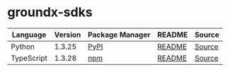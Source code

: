 # groundx-sdks

|Language|Version|Package Manager|README|Source|
|-|-|-|-|-|
|Python|1.3.25|[PyPI](https://pypi.org/project/groundx-python-sdk/1.3.25)|[README](https://github.com/groundxai/groundx-sdks/tree/HEAD/sdks/python#readme)|[Source](https://github.com/groundxai/groundx-sdks/tree/HEAD/sdks/python)|
|TypeScript|1.3.28|[npm](https://www.npmjs.com/package/groundx-typescript-sdk/v/1.3.28)|[README](https://github.com/groundxai/groundx-sdks/tree/HEAD/sdks/typescript#readme)|[Source](https://github.com/groundxai/groundx-sdks/tree/HEAD/sdks/typescript)|